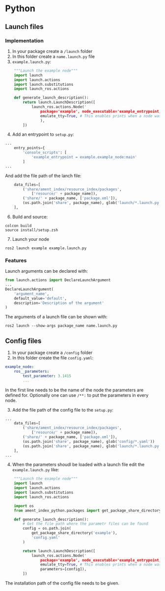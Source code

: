 # Python

## Launch files
### Implementation
1. In your package create a `/launch` folder
2. In this folder create a `name.launch.py` file
3. `example.launch.py`:

```python
    """Launch the example node"""
    import launch
    import launch.actions
    import launch.substitutions
    import launch_ros.actions

    def generate_launch_description():
        return launch.LaunchDescription([
            launch_ros.actions.Node('
                package='example', node_executable='example_entrypoint, node_name='example_node' , output='screen',
                emulate_tty=True, # This enables prints when a node was started with launch 
                ),
        ])
```
4. Add an entrypoint to  `setup.py`:
```python
...
    entry_points={
        'console_scripts': [
            'example_entrypoint = example.example_node:main'
        ]
...
```
And add the file path of the lanch file:
```python
    data_files=[
        ('share/ament_index/resource_index/packages',
            ['resource/' + package_name]),
        ('share/' + package_name, ['package.xml']),
        (os.path.join('share', package_name), glob('launch/*.launch.py'))
    ],
```

6. Build and source:
```
colcon build
source install/setup.zsh
```
7. Launch your node
```
ros2 launch example example.launch.py
```

### Features
Launch arguments can be declared with:
```python
from launch.actions import DeclareLaunchArgument
...
DeclareLaunchArgument(
    'argument_name',
    default_value='default',
    description='Description of the argument'
) 
```
The arguments of a launch file can be shown with:
```
ros2 launch --show-args package_name name.launch.py
```

## Config files
1. In your package create a `/config` folder
2. In this folder create the file `config.yaml`:
```yaml
example_node:
    ros__parameters:
        test_parameter: 3.1415
        ...
```
In the first line needs to be the name of the node the parameters are defined for. Optionally one can use `/**:` to put the parameters in every node.

3. Add the file path of the config file to the `setup.py`:
```python
...
    data_files=[
        ('share/ament_index/resource_index/packages',
            ['resource/' + package_name]),
        ('share/' + package_name, ['package.xml']),
        (os.path.join('share', package_name), glob('config/*.yaml'))
        (os.path.join('share', package_name), glob('launch/*.launch.py'))
    ],
...
```

4. When the parameters shoudl be loaded with a launch file edit the `example.launch.py` like:
```python
    """Launch the example node"""
    import launch
    import launch.actions
    import launch.substitutions
    import launch_ros.actions

    import os
    from ament_index_python.packages import get_package_share_directory

    def generate_launch_description():
        # Get the file path where the parametr files can be found
        config = os.path.join(
            get_package_share_directory('example'),
            'config.yaml'
        )

        return launch.LaunchDescription([
            launch_ros.actions.Node('
                package='example', node_executable='example_entrypoint, node_name='example_node' , output='screen',
                emulate_tty=True, # This enables prints when a node was started with launch 
                parameters=[config]),
        ])
```
The installation path of the config file needs to be given.